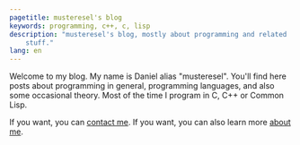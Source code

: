 ```yaml
---
pagetitle: musteresel's blog
keywords: programming, c++, c, lisp
description: "musteresel's blog, mostly about programming and related
    stuff."
lang: en
---
```


Welcome to my blog. My name is Daniel alias "musteresel". You'll find
here posts about programming in general, programming languages, and
also some occasional theory. Most of the time I program in C, C++ or
Common Lisp.

If you want, you can [contact me][]. If you want, you can
also learn more [about me][].


[contact me]: mailto:musteresel+blog@gmail.com
[about me]: about.html
